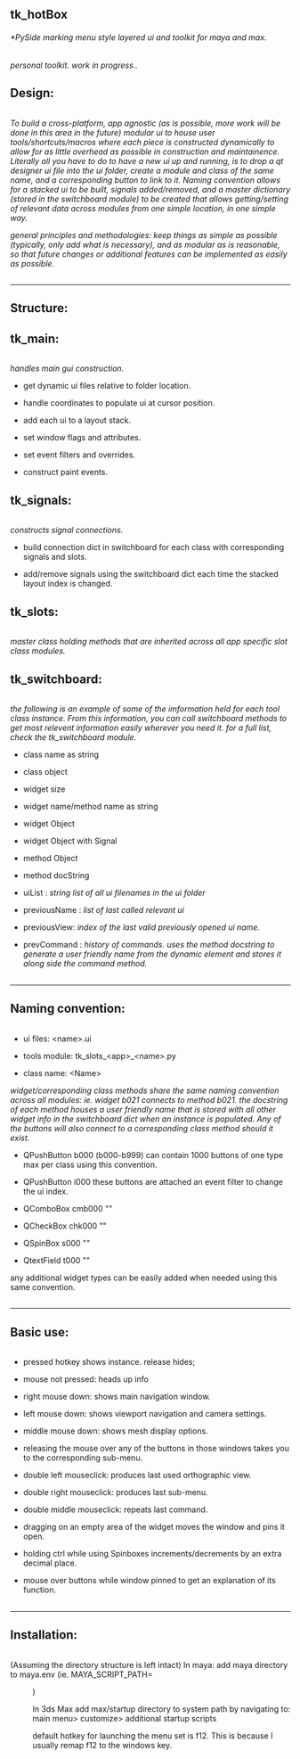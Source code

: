 ## tk_hotBox
###### *PySide marking menu style layered ui and toolkit for maya and max.


*personal toolkit. work in progress..*

## Design:
######
*To build a cross-platform, app agnostic (as is possible, more work will be done in this area in the future) modular ui to house user tools/shortcuts/macros where each piece is constructed dynamically to allow 
for as little overhead as possible in construction and maintainence. Literally all you have to do to have 
a new ui up and running, is to drop a qt designer ui file into the ui folder, create a module and class of the 
same name, and a corresponding button to link to it. Naming convention allows for a stacked ui to be built, signals added/removed, and a master dictionary 
(stored in the switchboard module) to be created that allows getting/setting of relevant data across modules from one 
simple location, in one simple way.*

*general principles and methodologies:
keep things as simple as possible (typically, only add what is necessary), and as modular as is reasonable, so that future changes or additional features can be implemented as easily as possible.*

##
-----------------------------------------------
 Structure:
-----------------------------------------------

## tk_main: 
######
*handles main gui construction.*

* get dynamic ui files relative to folder location.

* handle coordinates to populate ui at cursor position.

* add each ui to a layout stack.

* set window flags and attributes.

* set event filters and overrides.

* construct paint events.


## tk_signals: 
######
*constructs signal connections.*

* build connection dict in switchboard for each class with corresponding signals and slots.

* add/remove signals using the switchboard dict each time the stacked layout index is changed.



## tk_slots: 
######
*master class holding methods that are inherited across all app specific slot class modules.*



## tk_switchboard: 
######
*the following is an example of some of the imformation held for each tool class instance. From this information, you can call switchboard methods to 
get most relevent information easily wherever you need it.*
*for a full list, check the tk_switchboard module.*

* class name as string

* class object

* widget size

* widget name/method name as string

* widget Object

* widget Object with Signal

* method Object

* method docString

* uiList : *string list of all ui filenames in the ui folder*

* previousName : *list of last called relevant ui*

* previousView: *index of the last valid previously opened ui name.*

* prevCommand : *history of commands. uses the method docstring to generate a user friendly name from the dynamic element and stores it along side the command method.*



##
-----------------------------------------------
 Naming convention:
-----------------------------------------------

######
* ui files:     \<name\>.ui
 
* tools module: tk_slots_\<app\>_\<name\>.py
 
* class name:   \<Name\>

*widget/corresponding class methods share the same naming convention across all modules: ie. widget b021 connects to method b021.
the docstring of each method houses a user friendly name that is stored with all other widget info in the switchboard dict when an
instance is populated. Any of the buttons will also connect to a corresponding class method should it exist.*

* QPushButton   b000    (b000-b999) can contain 1000 buttons of one type max per class using this convention.

* QPushButton   i000    these buttons are attached an event filter to change the ui index.

* QComboBox     cmb000  ""

* QCheckBox     chk000  ""

* QSpinBox      s000    ""

* QtextField    t000    ""

any additional widget types can be easily added when needed using this same convention.


##
-----------------------------------------------
 Basic use:
-----------------------------------------------

######
* pressed hotkey shows instance. release hides;

* mouse not pressed: heads up info

* right mouse down: shows main navigation window.

* left mouse down: shows viewport navigation and camera settings.

* middle mouse down: shows mesh display options.

* releasing the mouse over any of the buttons in those windows takes you to the corresponding sub-menu.

* double left mouseclick: produces last used orthographic view.

* double right mouseclick: produces last sub-menu.

* double middle mouseclick: repeats last command.

* dragging on an empty area of the widget moves the window and pins it open.

* holding ctrl while using Spinboxes increments/decrements by an extra decimal place.

* mouse over buttons while window pinned to get an explanation of its function.



##
-----------------------------------------------
 Installation:
-----------------------------------------------
######
(Assuming the directory structure is left intact)
In maya:
 add maya directory to maya.env
 (ie. MAYA_SCRIPT_PATH=<dir>)
 
In 3ds Max
 add max/startup directory to system path by navigating to:
 main menu> customize> additional startup scripts
 
default hotkey for launching the menu set is f12. This is because I usually remap f12 to the windows key.
